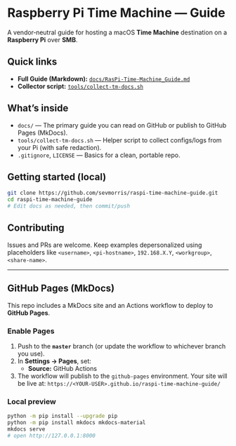 # Raspberry Pi Time Machine — Guide

A vendor‑neutral guide for hosting a macOS **Time Machine** destination on a **Raspberry Pi** over **SMB**.

## Quick links
- **Full Guide (Markdown):** [`docs/RasPi-Time-Machine_Guide.md`](docs/RasPi-Time-Machine_Guide.md)
- **Collector script:** [`tools/collect-tm-docs.sh`](tools/collect-tm-docs.sh)

## What’s inside
- `docs/` — The primary guide you can read on GitHub or publish to GitHub Pages (MkDocs).
- `tools/collect-tm-docs.sh` — Helper script to collect configs/logs from your Pi (with safe redaction).
- `.gitignore`, `LICENSE` — Basics for a clean, portable repo.

## Getting started (local)

```bash
git clone https://github.com/sevmorris/raspi-time-machine-guide.git
cd raspi-time-machine-guide
# Edit docs as needed, then commit/push
```

## Contributing
Issues and PRs are welcome. Keep examples depersonalized using placeholders like `<username>`, `<pi-hostname>`, `192.168.X.Y`, `<workgroup>`, `<share-name>`.

---

## GitHub Pages (MkDocs)

This repo includes a MkDocs site and an Actions workflow to deploy to **GitHub Pages**.

### Enable Pages
1. Push to the **`master`** branch (or update the workflow to whichever branch you use).
2. In **Settings → Pages**, set:
   - **Source:** GitHub Actions
3. The workflow will publish to the `github-pages` environment. Your site will be live at:
   `https://<YOUR-USER>.github.io/raspi-time-machine-guide/`

### Local preview
```bash
python -m pip install --upgrade pip
python -m pip install mkdocs mkdocs-material
mkdocs serve
# open http://127.0.0.1:8000
```
